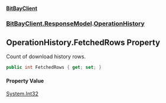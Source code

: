 #### [BitBayClient](./index.md 'index')
### [BitBayClient.ResponseModel](./BitBayClient-ResponseModel.md 'BitBayClient.ResponseModel').[OperationHistory](./BitBayClient-ResponseModel-OperationHistory.md 'BitBayClient.ResponseModel.OperationHistory')
## OperationHistory.FetchedRows Property
Count of download history rows.  
```csharp
public int FetchedRows { get; set; }
```
#### Property Value
[System.Int32](https://docs.microsoft.com/en-us/dotnet/api/System.Int32 'System.Int32')  
